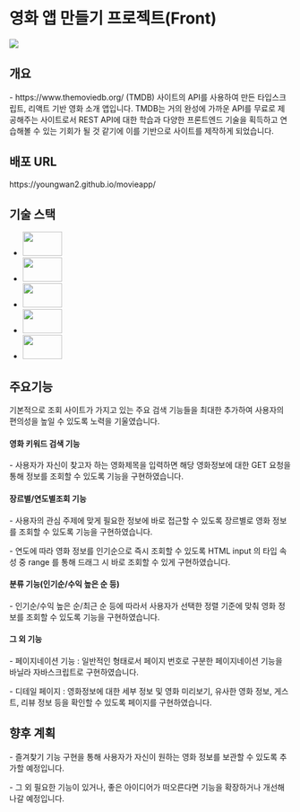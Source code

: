 

<h1>영화 앱 만들기 프로젝트(Front)</h1>
<img src="https://user-images.githubusercontent.com/107159871/222892571-35738ee3-8437-4754-ac67-fe17696ea0a5.png"></img>

<h2>개요</h2>
<p>- https://www.themoviedb.org/ (TMDB) 사이트의 API를 사용하여 만든 타입스크립트, 리액트 기반 영화 소개 앱입니다. TMDB는 거의 완성에 가까운 API를 무료로 제공해주는 사이트로서 REST API에 대한 학습과 다양한 프론트엔드 기술을 획득하고 연습해볼 수 있는 기회가 될 것 같기에 이를 기반으로 사이트를 제작하게 되었습니다. </p>


<h2>배포 URL</h2>
https://youngwan2.github.io/movieapp/

<h2>기술 스택</h2>
<ul>
<li><img width="70" height="43" src="https://github.com/youngwan2/movieapp/assets/107159871/caac501c-44bd-4bcb-b4dc-22d4718f99db"></img></li>
<li><img width="70" height="43" src="https://github.com/youngwan2/movieapp/assets/107159871/b25bcdf5-d6cb-4ed0-bd6b-544eb392ab9a"></img></li>
<li><img width="70" height="43" src="https://github.com/youngwan2/movieapp/assets/107159871/0fc70766-9f62-473a-a4f0-70f9c3f33098"></img></li>
<li><img width="70" height="43" src="https://github.com/youngwan2/movieapp/assets/107159871/402cead2-90a6-4b83-a948-347530742807"></img></li>
<li><img width="70" height="43" src="https://github.com/youngwan2/movieapp/assets/107159871/13593b05-33dc-4a2a-a156-087839eb9770"></img></li>
</ul>

<h2>주요기능</h2>
<p>기본적으로 조회 사이트가 가지고 있는 주요 검색 기능들을 최대한 추가하여 사용자의 편의성을 높일 수 있도록 노력을 기울였습니다.</p>
<h4>영화 키워드 검색 기능</h4>
<p>- 사용자가 자신이 찾고자 하는 영화제목을 입력하면 해당 영화정보에 대한 GET 요청을 통해 정보를 조회할 수 있도록 기능을 구현하였습니다.</p>
<h4>장르별/연도별조회 기능</h4>
<p>- 사용자의 관심 주제에 맞게 필요한 정보에 바로 접근할 수 있도록 장르별로 영화 정보를 조회할 수 있도록 기능을 구현하였습니다.</p>
<p>- 연도에 따라 영화 정보를 인기순으로 즉시 조회할 수 있도록 HTML input 의 타입 속성 중 range 를 통해 드래그 시 바로 조회할 수 있게 구현하였습니다.  </p>
<h4>분류 기능(인기순/수익 높은 순 등)</h4>
<p>- 인기순/수익 높은 순/최근 순 등에 따라서 사용자가 선택한 정렬 기준에 맞춰 영화 정보를 조회할 수 있도록 기능을 구현하였습니다.</p>
<h4>그 외 기능</h4>
<p>- 페이지네이션 기능 : 일반적인 형태로서 페이지 번호로 구분한 페이지네이션 기능을 바닐라 자바스크립트로 구현하였습니다. </p>
<p>- 디테일 페이지 : 영화정보에 대한 세부 정보 및 영화 미리보기, 유사한 영화 정보, 게스트, 리뷰 정보 등을 확인할 수 있도록 페이지를 구현하였습니다.</p>


<h2>향후 계획</h2>
<p>- 즐겨찾기 기능 구현을 통해 사용자가 자신이 원하는 영화 정보를 보관할 수 있도록 추가할 예정입니다.</p>
<p>- 그 외 필요한 기능이 있거나, 좋은 아이디어가 떠오른다면 기능을 확장하거나 개선해 나갈 예정입니다.</p>
